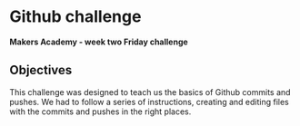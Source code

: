 Github challenge
=======================
**Makers Academy - week two Friday challenge**

Objectives
--
This challenge was designed to teach us the basics of Github commits and pushes. We had to follow a series of instructions, creating and editing files with the commits and pushes in the right places.
